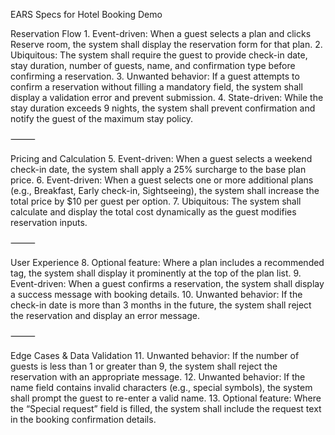 EARS Specs for Hotel Booking Demo

Reservation Flow
	1.	Event-driven: When a guest selects a plan and clicks Reserve room, the system shall display the reservation form for that plan.
	2.	Ubiquitous: The system shall require the guest to provide check-in date, stay duration, number of guests, name, and confirmation type before confirming a reservation.
	3.	Unwanted behavior: If a guest attempts to confirm a reservation without filling a mandatory field, the system shall display a validation error and prevent submission.
	4.	State-driven: While the stay duration exceeds 9 nights, the system shall prevent confirmation and notify the guest of the maximum stay policy.

⸻

Pricing and Calculation
	5.	Event-driven: When a guest selects a weekend check-in date, the system shall apply a 25% surcharge to the base plan price.
	6.	Event-driven: When a guest selects one or more additional plans (e.g., Breakfast, Early check-in, Sightseeing), the system shall increase the total price by $10 per guest per option.
	7.	Ubiquitous: The system shall calculate and display the total cost dynamically as the guest modifies reservation inputs.

⸻

User Experience
	8.	Optional feature: Where a plan includes a recommended tag, the system shall display it prominently at the top of the plan list.
	9.	Event-driven: When a guest confirms a reservation, the system shall display a success message with booking details.
	10.	Unwanted behavior: If the check-in date is more than 3 months in the future, the system shall reject the reservation and display an error message.

⸻

Edge Cases & Data Validation
	11.	Unwanted behavior: If the number of guests is less than 1 or greater than 9, the system shall reject the reservation with an appropriate message.
	12.	Unwanted behavior: If the name field contains invalid characters (e.g., special symbols), the system shall prompt the guest to re-enter a valid name.
	13.	Optional feature: Where the “Special request” field is filled, the system shall include the request text in the booking confirmation details.